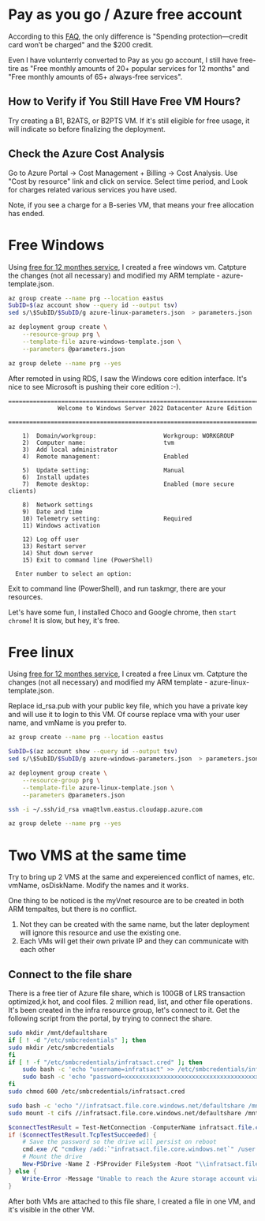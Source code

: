 
# Pay as you go / Azure free account

According to this [FAQ](https://azure.microsoft.com/en-us/pricing/purchase-options/azure-account?icid=azurefaq), the only difference is "Spending protection—credit card won’t be charged" and the $200 credit. 

Even I have volunterrly converted to Pay as you go account, I still have free-tire as "Free monthly amounts of 20+ popular services for 12 months" and "Free monthly amounts of 65+ always-free services".

## How to Verify if You Still Have Free VM Hours?
Try creating a B1, B2ATS, or B2PTS VM.
If it's still eligible for free usage, it will indicate so before finalizing the deployment.

##  Check the Azure Cost Analysis 

Go to Azure Portal → Cost Management + Billing → Cost Analysis.
Use "Cost by resource" link and click on service. Select time period, and Look for charges related various services you have used.

Note, if you see a charge for a B-series VM, that means your free allocation has ended.

# Free Windows 
Using [free for 12 monthes service](https://portal.azure.com/#view/Microsoft_Azure_Billing/FreeServicesBlade), I created a free windows vm. 
Catpture the changes (not all necessary) and modified my ARM template - azure-template.json. 
```bash
az group create --name prg --location eastus
SubID=$(az account show --query id --output tsv)
sed s/\$SubID/$SubID/g azure-linux-parameters.json  > parameters.json 

az deployment group create \
    --resource-group prg \
    --template-file azure-windows-template.json \
    --parameters @parameters.json

az group delete --name prg --yes
```
After remoted in using RDS, I saw the Windows core edition interface. It's nice to see Microsoft is pushing their core edition :-). 
```
================================================================================
              Welcome to Windows Server 2022 Datacenter Azure Edition
  ================================================================================

    1)  Domain/workgroup:                   Workgroup: WORKGROUP
    2)  Computer name:                      tvm
    3)  Add local administrator
    4)  Remote management:                  Enabled

    5)  Update setting:                     Manual
    6)  Install updates
    7)  Remote desktop:                     Enabled (more secure clients)

    8)  Network settings
    9)  Date and time
    10) Telemetry setting:                  Required
    11) Windows activation

    12) Log off user
    13) Restart server
    14) Shut down server
    15) Exit to command line (PowerShell)

  Enter number to select an option:
```
Exit to command line (PowerShell), and run taskmgr, there are your resources. 

Let's have some fun, I installed Choco and Google chrome, then ```start chrome```! It is slow, but hey, it's free. 

# Free linux
 Using [free for 12 monthes service](https://portal.azure.com/#view/Microsoft_Azure_Billing/FreeServicesBlade), I created a free Linux vm. 
Catpture the changes (not all necessary) and modified my ARM template - azure-linux-template.json. 

Replace id_rsa.pub with your public key file, which you have a private key and will use it to login to this VM. Of course replace vma with your user name, and vmName is you prefer to.

```bash
az group create --name prg --location eastus

SubID=$(az account show --query id --output tsv)
sed s/\$SubID/$SubID/g azure-windows-parameters.json  > parameters.json 

az deployment group create \
    --resource-group prg \
    --template-file azure-linux-template.json \
    --parameters @parameters.json

ssh -i ~/.ssh/id_rsa vma@tlvm.eastus.cloudapp.azure.com

az group delete --name prg --yes
```

# Two VMS at the same time
Try to bring up 2 VMS at the same and expereienced conflict of names, etc. vmName, osDiskName. Modify the names and it works. 

One thing to be noticed is the myVnet resource are to be created in both ARM tempaltes, but there is no conflict. 
1. Not they can be created with the same name, but the later deployment will ignore this resource and use the existing one. 
1. Each VMs will get their own private IP and they can communicate with each other

## Connect to the file share
There is a free tier of Azure file share, which is 100GB of LRS transaction optimized,k hot, and cool files. 2 million read, list, and other file operations. 
It's been created in the infra resource group, let's connect to it. Get the following script from the portal, by trying to connect the share.
```bash
sudo mkdir /mnt/defaultshare
if [ ! -d "/etc/smbcredentials" ]; then
sudo mkdir /etc/smbcredentials
fi
if [ ! -f "/etc/smbcredentials/infratsact.cred" ]; then
    sudo bash -c 'echo "username=infratsact" >> /etc/smbcredentials/infratsact.cred'
    sudo bash -c 'echo "password=xxxxxxxxxxxxxxxxxxxxxxxxxxxxxxxxxxxxxxxxxxxxxxxxxxx" >> /etc/smbcredentials/infratsact.cred'
fi
sudo chmod 600 /etc/smbcredentials/infratsact.cred

sudo bash -c 'echo "//infratsact.file.core.windows.net/defaultshare /mnt/defaultshare cifs nofail,credentials=/etc/smbcredentials/infratsact.cred,dir_mode=0777,file_mode=0777,serverino,nosharesock,actimeo=30" >> /etc/fstab'
sudo mount -t cifs //infratsact.file.core.windows.net/defaultshare /mnt/defaultshare -o credentials=/etc/smbcredentials/infratsact.cred,dir_mode=0777,file_mode=0777,serverino,nosharesock,actimeo=30
```
```powershell
$connectTestResult = Test-NetConnection -ComputerName infratsact.file.core.windows.net -Port 445
if ($connectTestResult.TcpTestSucceeded) {
    # Save the password so the drive will persist on reboot
    cmd.exe /C "cmdkey /add:`"infratsact.file.core.windows.net`" /user:`"localhost\infratsact`" /pass:`"xxxxxxxxxxxxxxxxxxxxxxxxxxxxxxxxxxxxxxxxxxxxxxxxxxx`""
    # Mount the drive
    New-PSDrive -Name Z -PSProvider FileSystem -Root "\\infratsact.file.core.windows.net\defaultshare" -Persist
} else {
    Write-Error -Message "Unable to reach the Azure storage account via port 445. Check to make sure your organization or ISP is not blocking port 445, or use Azure P2S VPN, Azure S2S VPN, or Express Route to tunnel SMB traffic over a different port."
}
```
After both VMs are attached to this file share, I created a file in one VM, and it's visible in the other VM.